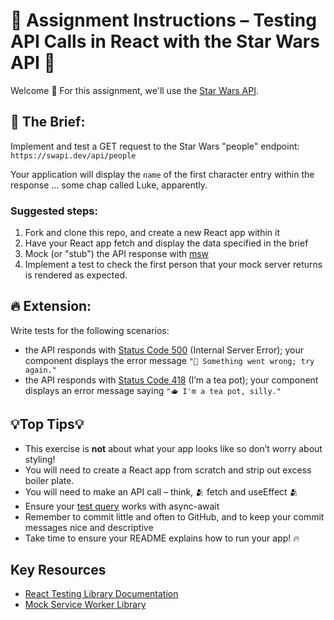 # 🧪 Assignment Instructions – Testing API Calls in React with the Star Wars API 🧪

Welcome 👋 For this assignment, we'll use the [Star Wars API](https://swapi.dev/).

## 📝 The Brief:

Implement and test a GET request to the Star Wars "people" endpoint: `https://swapi.dev/api/people`

Your application will display the `name` of the first character entry within the response ... some chap called Luke, apparently.

### Suggested steps: 

1. Fork and clone this repo, and create a new React app within it
2. Have your React app fetch and display the data specified in the brief
3. Mock (or "stub") the API response with [msw](https://mswjs.io/docs/getting-started)
4. Implement a test to check the first person that your mock server returns is rendered as expected.

## 🔥 Extension:

Write tests for the following scenarios:
  
  - the API responds with [Status Code 500](https://developer.mozilla.org/en-US/docs/Web/HTTP/Status/500) (Internal Server Error); your component displays the error message `"🤕 Something went wrong; try again."`
  - the API responds with [Status Code 418](https://developer.mozilla.org/en-US/docs/Web/HTTP/Status/418) (I’m a tea pot); your component displays an error message saying `"🫖 I'm a tea pot, silly."`

## 💡Top Tips💡

  - This exercise is **not** about what your app looks like so don’t worry about styling!
  - You will need to create a React app from scratch and strip out excess boiler plate.
  - You will need to make an API call – think, 🫂 fetch and useEffect 🫂
  - Ensure your [test query](https://testing-library.com/docs/react-testing-library/cheatsheet/#queries) works with async-await
  - Remember to commit little and often to GitHub, and to keep your commit messages nice and descriptive
  - Take time to ensure your README explains how to run your app! 🔥

## Key Resources

  - [React Testing Library Documentation](https://testing-library.com/docs/react-testing-library/example-intro#full-example)
  - [Mock Service Worker Library](https://mswjs.io/)
